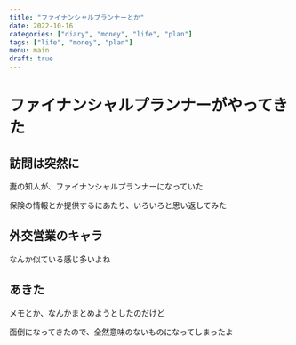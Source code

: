 ```yaml
---
title: "ファイナンシャルプランナーとか"
date: 2022-10-16
categories: ["diary", "money", "life", "plan"]
tags: ["life", "money", "plan"]
menu: main
draft: true
---
```

# ファイナンシャルプランナーがやってきた

## 訪問は突然に

妻の知人が、ファイナンシャルプランナーになっていた

保険の情報とか提供するにあたり、いろいろと思い返してみた

## 外交営業のキャラ

なんか似ている感じ多いよね

## あきた

メモとか、なんかまとめようとしたのだけど

面倒になってきたので、全然意味のないものになってしまったよ
